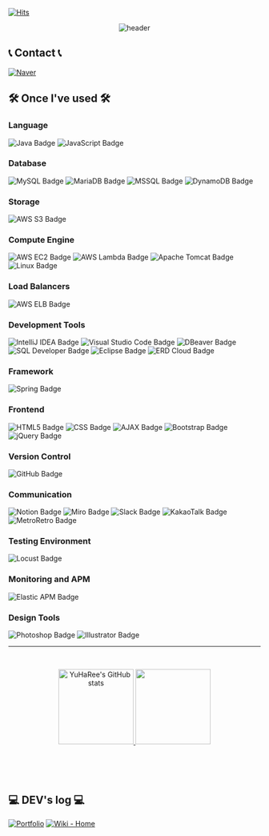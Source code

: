 
[![Hits](https://hits.seeyoufarm.com/api/count/incr/badge.svg?url=https%3A%2F%2Fgithub.com%2FYuHaRee%2Fhit-counter)](https://hits.seeyoufarm.com)


<div align="center">
  <img src="https://capsule-render.vercel.app/api?type=waving&color=gradient&height=200&section=header&text=YuHu's%20GitHub&fontSize=90" alt="header">
</div>

## 📞 Contact 📞
[![Naver](https://img.shields.io/badge/Naver-03C75A?style=for-the-badge&logo=naver&logoColor=white)](mailto:paekrng7@naver.com)


## 🛠️ Once I've used 🛠️

### Language
![Java Badge](https://img.shields.io/badge/-Java-007396?style=flat&logo=java&logoColor=white)
![JavaScript Badge](https://img.shields.io/badge/-JavaScript-F7DF1E?style=flat&logo=javascript&logoColor=black)

### Database
![MySQL Badge](https://img.shields.io/badge/-MySQL-4479A1?style=flat&logo=mysql&logoColor=white)
![MariaDB Badge](https://img.shields.io/badge/-MariaDB-003545?style=flat&logo=mariadb&logoColor=white)
![MSSQL Badge](https://img.shields.io/badge/-Microsoft%20SQL%20Server-CC2927?style=flat&logo=microsoft-sql-server&logoColor=white)
![DynamoDB Badge](https://img.shields.io/badge/-DynamoDB-4053D6?style=flat&logo=amazon-dynamodb&logoColor=white)

### Storage
![AWS S3 Badge](https://img.shields.io/badge/-AWS%20S3-569A31?style=flat&logo=amazon-s3&logoColor=white)

### Compute Engine
![AWS EC2 Badge](https://img.shields.io/badge/-AWS%20EC2-FF9900?style=flat&logo=amazon-ec2&logoColor=white)
![AWS Lambda Badge](https://img.shields.io/badge/-AWS%20Lambda-FF9900?style=flat&logo=aws-lambda&logoColor=white)
![Apache Tomcat Badge](https://img.shields.io/badge/-Apache%20Tomcat-F8DC75?style=flat&logo=apache-tomcat&logoColor=black)
![Linux Badge](https://img.shields.io/badge/-Linux-FCC624?style=flat&logo=linux&logoColor=black)

### Load Balancers
![AWS ELB Badge](https://img.shields.io/badge/-AWS%20ELB-FF9900?style=flat&logo=amazon-aws&logoColor=white)

### Development Tools
![IntelliJ IDEA Badge](https://img.shields.io/badge/-IntelliJ%20IDEA-000000?style=flat&logo=intellij-idea&logoColor=white)
![Visual Studio Code Badge](https://img.shields.io/badge/-Visual%20Studio%20Code-007ACC?style=flat&logo=visual-studio-code&logoColor=white)
![DBeaver Badge](https://img.shields.io/badge/-DBeaver-1D2C4C?style=flat&logo=dbeaver&logoColor=white)
![SQL Developer Badge](https://img.shields.io/badge/-SQL%20Developer-F80000?style=flat&logo=oracle&logoColor=white)
![Eclipse Badge](https://img.shields.io/badge/-Eclipse%20IDE-2C2255?style=flat&logo=eclipse-ide&logoColor=white)
![ERD Cloud Badge](https://img.shields.io/badge/-ERD%20Cloud-FF4500?style=flat&logo=cloud&logoColor=white)

### Framework
![Spring Badge](https://img.shields.io/badge/-Spring-6DB33F?style=flat&logo=spring&logoColor=white)

### Frontend
![HTML5 Badge](https://img.shields.io/badge/-HTML5-E34F26?style=flat&logo=html5&logoColor=white)
![CSS Badge](https://img.shields.io/badge/-CSS3-1572B6?style=flat&logo=css3)
![AJAX Badge](https://img.shields.io/badge/-AJAX-0055FF?style=flat&logo=javascript&logoColor=white)
![Bootstrap Badge](https://img.shields.io/badge/-Bootstrap-563D7C?style=flat&logo=bootstrap&logoColor=white)
![jQuery Badge](https://img.shields.io/badge/-jQuery-0769AD?style=flat&logo=jquery&logoColor=white)

### Version Control
![GitHub Badge](https://img.shields.io/badge/-GitHub-181717?style=flat&logo=github&logoColor=white)

### Communication
![Notion Badge](https://img.shields.io/badge/-Notion-000000?style=flat&logo=notion&logoColor=white)
![Miro Badge](https://img.shields.io/badge/-Miro-050038?style=flat&logo=miro&logoColor=yellow)
![Slack Badge](https://img.shields.io/badge/-Slack-4A154B?style=flat&logo=slack&logoColor=white)
![KakaoTalk Badge](https://img.shields.io/badge/-KakaoTalk-FFEB00?style=flat&logo=kakaotalk&logoColor=black)
![MetroRetro Badge](https://img.shields.io/badge/MetroRetro-2E2E2E?style=flat&logo=retroarch&logoColor=white)

### Testing Environment
![Locust Badge](https://img.shields.io/badge/-Locust-57A143?style=flat&logo=locust&logoColor=white)

### Monitoring and APM
![Elastic APM Badge](https://img.shields.io/badge/-Elastic%20APM-005571?style=flat&logo=elastic&logoColor=white)

### Design Tools
![Photoshop Badge](https://img.shields.io/badge/-Photoshop-31A8FF?style=flat&logo=adobe-photoshop&logoColor=white)
![Illustrator Badge](https://img.shields.io/badge/-Illustrator-FF9A00?style=flat&logo=adobe-illustrator&logoColor=white)


---
<br>
<p align="center">
  <a href="https://github.com/YuHaRee">
    <img src="https://github-readme-stats.vercel.app/api?username=YuHaRee&show_icons=true&theme=tokyonight" alt="YuHaRee's GitHub stats" style="height:150px"/>
  </a>
  <a href="https://github.com/YuHaRee">
    <img src="https://github-readme-stats.vercel.app/api/top-langs/?username=YuHaRee&layout=compact&theme=tokyonight" style="height:150px"/>
  </a>
</p>


<!-- ![YuHu's GitHub stats](https://github-readme-stats.vercel.app/api?username=YuHaRee&show_icons=true&theme=tokyonight) -->
<!-- ![Top Langs](https://github-readme-stats.vercel.app/api/top-langs/?username=YuHaRee&layout=compact&theme=tokyonight) -->


<br><br><br>

## 💻 DEV's log 💻
[![Portfolio](https://img.shields.io/badge/Portfolio-007BFF?style=flat&logo=portfolio&logoColor=white)](http://paekrng3.co.kr)
[![Wiki - Home](https://img.shields.io/badge/Wiki-Home-blue)](https://github.com/YuHaRee/Camp_us/wiki)
